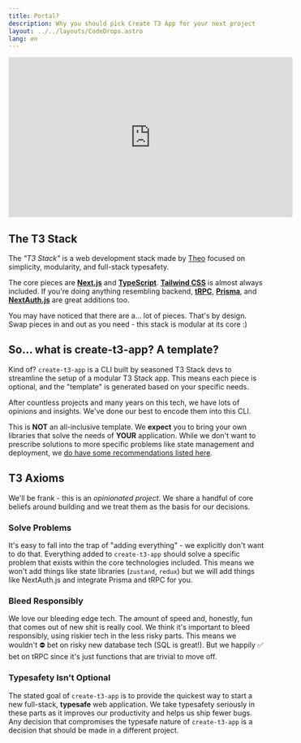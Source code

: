 ```yaml
---
title: Portal?
description: Why you should pick Create T3 App for your next project
layout: ../../layouts/CodeDrops.astro
lang: en
---
```


<div class="embed">
<iframe width="560" height="315" src="https://www.youtube.com/embed/PbjHxIuHduU" title="The best stack for your next project" frameborder="0" allow="accelerometer; autoplay; clipboard-write; encrypted-media; gyroscope; picture-in-picture" allowfullscreen></iframe>
</div>

## The T3 Stack

The _"T3 Stack"_ is a web development stack made by [Theo](https://twitter.com/t3dotgg) focused on simplicity, modularity, and full-stack typesafety.

The core pieces are [**Next.js**](https://nextjs.org/) and [**TypeScript**](https://typescriptlang.org/). [**Tailwind CSS**](https://tailwindcss.com/) is almost always included. If you're doing anything resembling backend, [**tRPC**](https://trpc.io/), [**Prisma**](https://prisma.io/), and [**NextAuth.js**](https://next-auth.js.org/) are great additions too.

You may have noticed that there are a… lot of pieces. That's by design. Swap pieces in and out as you need - this stack is modular at its core :)

## So... what is create-t3-app? A template?

Kind of? `create-t3-app` is a CLI built by seasoned T3 Stack devs to streamline the setup of a modular T3 Stack app. This means each piece is optional, and the "template" is generated based on your specific needs.

After countless projects and many years on this tech, we have lots of opinions and insights. We've done our best to encode them into this CLI.

This is **NOT** an all-inclusive template. We **expect** you to bring your own libraries that solve the needs of **YOUR** application. While we don't want to prescribe solutions to more specific problems like state management and deployment, we [do have some recommendations listed here](/en/other-recs).

## T3 Axioms

We'll be frank - this is an _opinionated project_. We share a handful of core beliefs around building and we treat them as the basis for our decisions.

### Solve Problems

It's easy to fall into the trap of "adding everything" - we explicitly don't want to do that. Everything added to `create-t3-app` should solve a specific problem that exists within the core technologies included. This means we won't add things like state libraries (`zustand`, `redux`) but we will add things like NextAuth.js and integrate Prisma and tRPC for you.

### Bleed Responsibly

We love our bleeding edge tech. The amount of speed and, honestly, fun that comes out of new shit is really cool. We think it's important to bleed responsibly, using riskier tech in the less risky parts. This means we wouldn't ⛔️ bet on risky new database tech (SQL is great!). But we happily ✅ bet on tRPC since it's just functions that are trivial to move off.

### Typesafety Isn't Optional

The stated goal of `create-t3-app` is to provide the quickest way to start a new full-stack, **typesafe** web application. We take typesafety seriously in these parts as it improves our productivity and helps us ship fewer bugs. Any decision that compromises the typesafe nature of `create-t3-app` is a decision that should be made in a different project.
